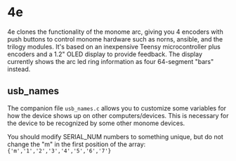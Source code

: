 # 4e

4e clones the functionality of the monome arc, giving you 4 encoders with push buttons to control monome hardware such as norns, ansible, and the trilogy modules. It's based on an inexpensive Teensy microcontroller plus encoders and a 1.2" OLED display to provide feedback. The display currently shows the arc led ring information as four 64-segment "bars" instead.

## usb_names

The companion file `usb_names.c` allows you to customize some variables for how the device shows up on other computers/devices. This is necessary for the device to be recognized by some other monome devices.

You should modify SERIAL_NUM numbers to something unique, but do not change the "m" in the first position of the array: `{'m','1','2','3','4','5','6','7'}`
